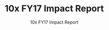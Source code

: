 ---
slug: impact
reportUrl: "/assets/10x_FY17_Year_in_Review_Report.pdf"
title: 10x FY17 Impact Report
subtitle: 10x FY17 Impact Report
year: 2017
excerpt: "FY17 brings us our first-ever impact report as a burgeoning investment program.
  Highlights in this report include our early iterations on the funding amounts for
  each phase, a detailed breakdown of the number of projects we supported and their
  outcomes, and a snapshot of a few projects, including: _Notification Services_ and
  _Cloud Marketplace_."
template: "2"
pdf: true
permalink: false

---